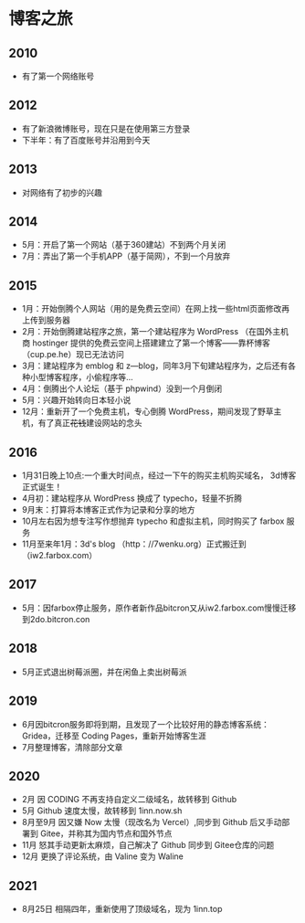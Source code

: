 # 博客之旅
## 2010
- 有了第一个网络账号
## 2012
- 有了新浪微博账号，现在只是在使用第三方登录
- 下半年：有了百度账号并沿用到今天
## 2013
- 对网络有了初步的兴趣
## 2014
- 5月：开启了第一个网站（基于360建站）不到两个月关闭
- 7月：弄出了第一个手机APP（基于简网），不到一个月放弃
## 2015
- 1月：开始倒腾个人网站（用的是免费云空间）在网上找一些html页面修改再上传到服务器
- 2月：开始倒腾建站程序之旅，第一个建站程序为 WordPress  （在国外主机商 hostinger 提供的免费云空间上搭建建立了第一个博客——靠杯博客（cup.pe.he）现已无法访问
- 3月：建站程序为 emblog 和 z—blog，同年3月下旬建站程序为，之后还有各种小型博客程序，小偷程序等...
- 4月：倒腾出个人论坛（基于 phpwind）没到一个月倒闭
- 5月：兴趣开始转向日本轻小说
- 12月：重新开了一个免费主机，专心倒腾 WordPress，期间发现了野草主机，有了真正~~花钱~~建设网站的念头
## 2016
- 1月31日晚上10点:一个重大时间点，经过一下午的购买主机购买域名， 3d博客正式诞生！
- 4月初：建站程序从 WordPress 换成了 typecho，轻量不折腾
- 9月末：打算将本博客正式作为记录和分享的地方
- 10月左右因为想专注写作想抛弃 typecho 和虚拟主机，同时购买了 farbox 服务
- 11月至来年1月：3d's blog （http：//7wenku.org）正式搬迁到（iw2.farbox.com）
## 2017
- 5月：因farbox停止服务，原作者新作品bitcron又从iw2.farbox.com慢慢迁移到2do.bitcron.con
## 2018
- 5月正式退出树莓派圈，并在闲鱼上卖出树莓派
## 2019
- 6月因bitcron服务即将到期，且发现了一个比较好用的静态博客系统： Gridea，迁移至 Coding Pages，重新开始博客生涯
- 7月整理博客，清除部分文章
## 2020
- 2月 因 CODING 不再支持自定义二级域名，故转移到 Github
- 5月 Github 速度太慢，故转移到 1inn.now.sh
- 8月至9月 因又嫌 Now 太慢（现改名为 Vercel）,同步到 Github 后又手动部署到 Gitee，并称其为国内节点和国外节点
- 11月 怒其手动更新太麻烦，自己解决了 Github 同步到 Gitee仓库的问题
- 12月 更换了评论系统，由 Valine 变为 Waline
## 2021
- 8月25日 相隔四年，重新使用了顶级域名，现为 1inn.top